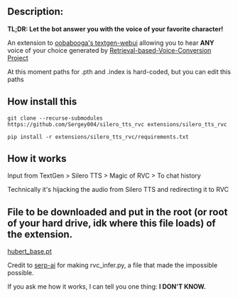 ## Description:
**TL;DR: Let the bot answer you with the voice of your favorite character!** 

An extension to [oobabooga's textgen-webui](https://github.com/oobabooga/text-generation-webui) allowing you to hear **ANY** voice of your choice generated by  [Retrieval-based-Voice-Conversion Project](https://github.com/RVC-Project/Retrieval-based-Voice-Conversion-WebU)

At this moment paths for .pth and .index is hard-coded, but you can edit this paths

## How install this
``git clone --recurse-submodules https://github.com/Sergey004/silero_tts_rvc extensions/silero_tts_rvc``

``pip install -r extensions/silero_tts_rvc/requirements.txt``

## How it works

Input from TextGen > Silero TTS > Magic of RVC > To chat history

Technically it's hijacking the audio from Silero TTS and redirecting it to RVC

## File to be downloaded and put in the root (or root of your hard drive, idk where this file loads) of the extension.

[hubert_base.pt](https://huggingface.co/lj1995/VoiceConversionWebUI/blob/main/hubert_base.pt)



Credit to [serp-ai](https://github.com/serp-ai) for making rvc_infer.py, a file that made the impossible possible. 


If you ask me how it works, I can tell you one thing: **I DON'T KNOW.**
